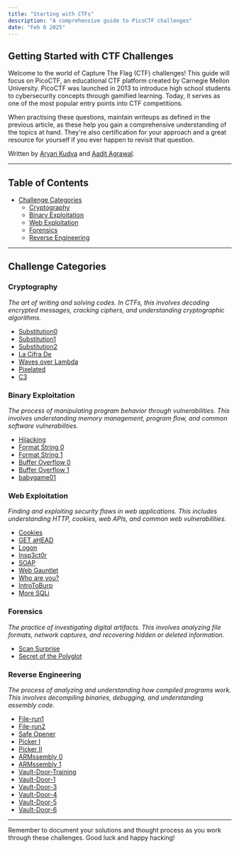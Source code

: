 ```yaml
---
title: "Starting with CTFs"
description: "A comprehensive guide to PicoCTF challenges"
date: "Feb 6 2025"
---
```


## Getting Started with CTF Challenges

Welcome to the world of Capture The Flag (CTF) challenges! This guide will focus on PicoCTF, an educational CTF platform created by Carnegie Mellon University. PicoCTF was launched in 2013 to introduce high school students to cybersecurity concepts through gamified learning. Today, it serves as one of the most popular entry points into CTF competitions.

When practising these questions, maintain writeups as defined in the previous article, as these help you gain a comprehensive understanding of the topics at hand. They're also certification for your approach and a great resource for yourself if you ever happen to revisit that question.

Written by [Aryan Kudva](https://github.com/hadakoi) and [Aadit Agrawal](https://aaditagrawal.com).

---

## Table of Contents

- [Challenge Categories](#challenge-categories)
  - [Cryptography](#cryptography)
  - [Binary Exploitation](#binary-exploitation)
  - [Web Exploitation](#web-exploitation)
  - [Forensics](#forensics)
  - [Reverse Engineering](#reverse-engineering)

---

## Challenge Categories

### Cryptography
*The art of writing and solving codes. In CTFs, this involves decoding encrypted messages, cracking ciphers, and understanding cryptographic algorithms.*

- [Substitution0](https://play.picoctf.org/practice/challenge/307)
- [Substitution1](https://play.picoctf.org/practice/challenge/308)
- [Substitution2](https://play.picoctf.org/practice/challenge/309)
- [La Cifra De](https://play.picoctf.org/practice/challenge/3)
- [Waves over Lambda](https://play.picoctf.org/practice/challenge/38)
- [Pixelated](https://play.picoctf.org/practice/challenge/100)
- [C3](https://play.picoctf.org/practice/challenge/407)

### Binary Exploitation
*The process of manipulating program behavior through vulnerabilities. This involves understanding memory management, program flow, and common software vulnerabilities.*

- [Hijacking](https://play.picoctf.org/practice/challenge/352)
- [Format String 0](https://play.picoctf.org/practice/challenge/433)
- [Format String 1](https://play.picoctf.org/practice/challenge/434)
- [Buffer Overflow 0](https://play.picoctf.org/practice/challenge/257)
- [Buffer Overflow 1](https://play.picoctf.org/practice/challenge/258)
- [babygame01](https://play.picoctf.org/practice/challenge/345)

### Web Exploitation
*Finding and exploiting security flaws in web applications. This includes understanding HTTP, cookies, web APIs, and common web vulnerabilities.*

- [Cookies](https://play.picoctf.org/practice/challenge/173)
- [GET aHEAD](https://play.picoctf.org/practice/challenge/132)
- [Logon](https://play.picoctf.org/practice/challenge/46)
- [Insp3ct0r](https://play.picoctf.org/practice/challenge/18)
- [SOAP](https://play.picoctf.org/practice/challenge/376)
- [Web Gauntlet](https://play.picoctf.org/practice/challenge/88)
- [Who are you?](https://play.picoctf.org/practice/challenge/142)
- [IntroToBurp](https://play.picoctf.org/practice/challenge/419)
- [More SQLi](https://play.picoctf.org/practice/challenge/358)

### Forensics
*The practice of investigating digital artifacts. This involves analyzing file formats, network captures, and recovering hidden or deleted information.*

- [Scan Surprise](https://play.picoctf.org/practice/challenge/444)
- [Secret of the Polyglot](https://play.picoctf.org/practice/challenge/423)

### Reverse Engineering
*The process of analyzing and understanding how compiled programs work. This involves decompiling binaries, debugging, and understanding assembly code.*

- [File-run1](https://play.picoctf.org/practice/challenge/266)
- [File-run2](https://play.picoctf.org/practice/challenge/267)
- [Safe Opener](https://play.picoctf.org/practice/challenge/294)
- [Picker I](https://play.picoctf.org/practice/challenge/400)
- [Picker II](https://play.picoctf.org/practice/challenge/401)
- [ARMssembly 0](https://play.picoctf.org/practice/challenge/160)
- [ARMssembly 1](https://play.picoctf.org/practice/challenge/111)
- [Vault-Door-Training](https://play.picoctf.org/practice/challenge/7)
- [Vault-Door-1](https://play.picoctf.org/practice/challenge/12)
- [Vault-Door-3](https://play.picoctf.org/practice/challenge/60)
- [Vault-Door-4](https://play.picoctf.org/practice/challenge/71)
- [Vault-Door-5](https://play.picoctf.org/practice/challenge/77)
- [Vault-Door-6](https://play.picoctf.org/practice/challenge/45)

---

Remember to document your solutions and thought process as you work through these challenges. Good luck and happy hacking!
